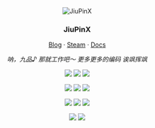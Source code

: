 <div align="center">
  <img src="https://avatars.githubusercontent.com/u/91058132?v=4" alt="JiuPinX" />
  <h3>JiuPinX</h3>
  <p><a href="https://jiupinx.github.io/">Blog</a> · <a href="https://steamcommunity.com/id/jiupinx/">Steam</a> · <a href="https://github.com/JiuPinX/">Docs</a></p>
  <p><em>呐，九品♪ 那就工作吧～ 更多更多的编码 诶飒挥飒</em></p>

[![](https://img.shields.io/badge/-Rust-000000?style=flat-square&logo=rust&logoColor=white)](https://www.rust-lang.org/)
[![](https://img.shields.io/badge/-Iced-000000?style=flat-square&logo=iced&logoColor=white)](https://iced.rs/)
[![](https://img.shields.io/badge/-mdBook-000000?style=flat-square&logo=mdbook&logoColor=white)](https://rust-lang.github.io/mdBook/)

[![](https://img.shields.io/badge/Firefox-110.0beta-E02950?style=flat-square&logo=firefox&logoColor=ffffff)](https://www.firefox.com)
[![](https://img.shields.io/badge/OS-Manjaro-37c860?style=flat-square&logo=manjaro&logoColor=ffffff)](https://manjaro.org/)
[![](https://img.shields.io/badge/Windows-11-0290EE?style=flat-square&logo=microsoft&logoColor=ffffff)](https://www.microsoft.com/windows/get-windows-11)

[![](https://img.shields.io/badge/-Visual%20Studio%20Code-007ACC?style=flat-square&logo=Visual%20Studio%20Code&logoColor=white)](https://code.visualstudio.com/)
[![](https://img.shields.io/badge/-Node.js-43853d?style=flat-square&logo=node.js&logoColor=ffffff)](https://nodejs.org/)
[![](https://img.shields.io/badge/-Git-f05032?style=flat-square&logo=git&logoColor=white)](https://git-scm.com/)

[![](https://img.shields.io/badge/-TypeScript-3178c6?style=flat-square&logo=typescript&logoColor=white)](https://www.typescriptlang.org/)
[![](https://img.shields.io/badge/-Webassembly-654ff0?style=flat-square&logo=webassembly&logoColor=white)](https://webassembly.org/)
</div>
